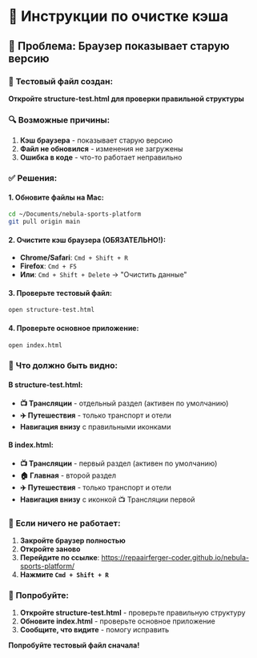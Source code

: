 # 🔧 Инструкции по очистке кэша

## 🚨 Проблема: Браузер показывает старую версию

### 📱 **Тестовый файл создан:**
**Откройте structure-test.html для проверки правильной структуры**

### 🔍 **Возможные причины:**

1. **Кэш браузера** - показывает старую версию
2. **Файл не обновился** - изменения не загружены
3. **Ошибка в коде** - что-то работает неправильно

### ✅ **Решения:**

#### **1. Обновите файлы на Mac:**
```bash
cd ~/Documents/nebula-sports-platform
git pull origin main
```

#### **2. Очистите кэш браузера (ОБЯЗАТЕЛЬНО!):**
- **Chrome/Safari**: `Cmd + Shift + R`
- **Firefox**: `Cmd + F5`
- **Или**: `Cmd + Shift + Delete` → "Очистить данные"

#### **3. Проверьте тестовый файл:**
```bash
open structure-test.html
```

#### **4. Проверьте основное приложение:**
```bash
open index.html
```

### 🎯 **Что должно быть видно:**

#### **В structure-test.html:**
- **📺 Трансляции** - отдельный раздел (активен по умолчанию)
- **✈️ Путешествия** - только транспорт и отели
- **Навигация внизу** с правильными иконками

#### **В index.html:**
- **📺 Трансляции** - первый раздел (активен по умолчанию)
- **🏠 Главная** - второй раздел
- **✈️ Путешествия** - только транспорт и отели
- **Навигация внизу** с иконкой 📺 Трансляции первой

### 🔧 **Если ничего не работает:**

1. **Закройте браузер полностью**
2. **Откройте заново**
3. **Перейдите по ссылке**: https://repaairferger-coder.github.io/nebula-sports-platform/
4. **Нажмите `Cmd + Shift + R`**

### 🎯 **Попробуйте:**

1. **Откройте structure-test.html** - проверьте правильную структуру
2. **Обновите index.html** - проверьте основное приложение
3. **Сообщите, что видите** - помогу исправить

**Попробуйте тестовый файл сначала!**